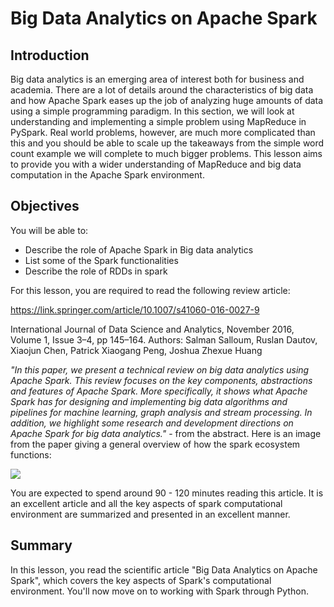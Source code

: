 # Big Data Analytics on Apache Spark

## Introduction

Big data analytics is an emerging area of interest both for business and academia. There are a lot of details around the characteristics of big data and how Apache Spark eases up the job of analyzing huge amounts of data using a simple programming paradigm. In this section, we will look at understanding and implementing a simple problem using MapReduce in PySpark. Real world problems, however, are much more complicated than this and you should be able to scale up the takeaways from the simple word count example we will complete to much bigger problems. This lesson aims to provide you with a wider understanding of MapReduce and big data computation in the Apache Spark environment. 


## Objectives
You will be able to:

- Describe the role of Apache Spark in Big data analytics 
- List some of the Spark functionalities 
- Describe the role of RDDs in spark 

For this lesson, you are required to read the following review article: 

https://link.springer.com/article/10.1007/s41060-016-0027-9

International Journal of Data Science and Analytics, November 2016, Volume 1, Issue 3–4, pp 145–164. Authors: Salman Salloum, Ruslan Dautov, Xiaojun Chen, Patrick Xiaogang Peng, Joshua Zhexue Huang



*"In this paper, we present a technical review on big data analytics using Apache Spark. This review focuses on the key components, abstractions and features of Apache Spark. More specifically, it shows what Apache Spark has for designing and implementing big data algorithms and pipelines for machine learning, graph analysis and stream processing. In addition, we highlight some research and development directions on Apache Spark for big data analytics."* - from the abstract. Here is an image from the paper giving a general overview of how the spark ecosystem functions:


<img src='images/spark.gif'>

You are expected to spend around 90 - 120 minutes reading this article. It is an excellent article and all the key aspects of spark computational environment are summarized and presented in an excellent manner. 


## Summary

In this lesson, you read the scientific article "Big Data Analytics on Apache Spark", which covers the key aspects of Spark's computational environment. You'll now move on to working with Spark through Python.
